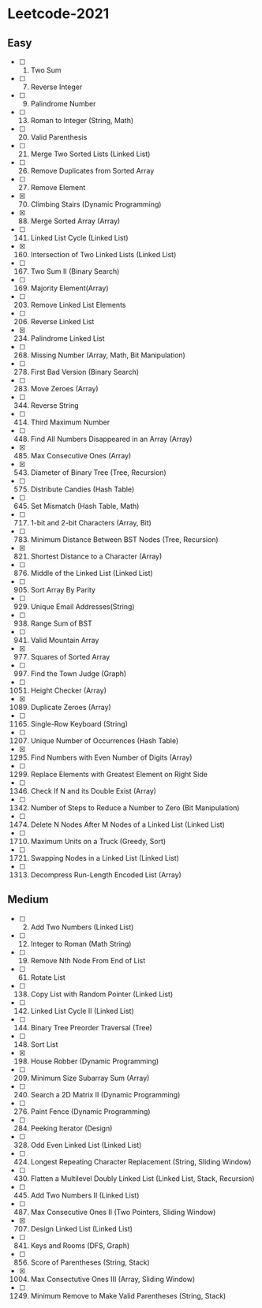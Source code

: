 # Leetcode-2021

## Easy

- [ ] 1. Two Sum
- [ ] 7. Reverse Integer
- [ ] 9. Palindrome Number
- [ ] 13. Roman to Integer (String, Math)
- [ ] 20. Valid Parenthesis
- [ ] 21. Merge Two Sorted Lists (Linked List)
- [ ] 26. Remove Duplicates from Sorted Array
- [ ] 27. Remove Element
- [x] 70. Climbing Stairs (Dynamic Programming)
- [x] 88. Merge Sorted Array (Array)
- [ ] 141. Linked List Cycle (Linked List)
- [x] 160. Intersection of Two Linked Lists (Linked List)
- [ ] 167. Two Sum II (Binary Search)
- [ ] 169. Majority Element(Array)
- [ ] 203. Remove Linked List Elements
- [ ] 206. Reverse Linked List
- [x] 234. Palindrome Linked List
- [ ] 268. Missing Number (Array, Math, Bit Manipulation)
- [ ] 278. First Bad Version (Binary Search)
- [ ] 283. Move Zeroes (Array)
- [ ] 344. Reverse String
- [ ] 414. Third Maximum Number
- [ ] 448. Find All Numbers Disappeared in an Array (Array)
- [x] 485. Max Consecutive Ones (Array)
- [x] 543. Diameter of Binary Tree (Tree, Recursion)
- [ ] 575. Distribute Candies (Hash Table)
- [ ] 645. Set Mismatch (Hash Table, Math)
- [ ] 717. 1-bit and 2-bit Characters (Array, Bit)
- [ ] 783. Minimum Distance Between BST Nodes (Tree, Recursion)
- [x] 821. Shortest Distance to a Character (Array)
- [ ] 876. Middle of the Linked List (Linked List)
- [ ] 905. Sort Array By Parity
- [ ] 929. Unique Email Addresses(String)
- [ ] 938. Range Sum of BST
- [ ] 941. Valid Mountain Array
- [x] 977. Squares of Sorted Array
- [ ] 997. Find the Town Judge (Graph)
- [ ] 1051. Height Checker (Array)
- [x] 1089. Duplicate Zeroes (Array)
- [ ] 1165. Single-Row Keyboard (String)
- [ ] 1207. Unique Number of Occurrences (Hash Table)
- [x] 1295. Find Numbers with Even Number of Digits (Array)
- [ ] 1299. Replace Elements with Greatest Element on Right Side
- [ ] 1346. Check If N and its Double Exist (Array)
- [ ] 1342. Number of Steps to Reduce a Number to Zero (Bit Manipulation)
- [ ] 1474. Delete N Nodes After M Nodes of a Linked List (Linked List)
- [ ] 1710. Maximum Units on a Truck (Greedy, Sort)
- [ ] 1721. Swapping Nodes in a Linked List (Linked List)
- [ ] 1313. Decompress Run-Length Encoded List (Array)

## Medium

- [ ] 2. Add Two Numbers (Linked List)
- [ ] 12. Integer to Roman (Math String)
- [ ] 19. Remove Nth Node From End of List
- [ ] 61. Rotate List
- [ ] 138. Copy List with Random Pointer (Linked List)
- [ ] 142. Linked List Cycle II (Linked List)
- [ ] 144. Binary Tree Preorder Traversal (Tree)
- [ ] 148. Sort List
- [x] 198. House Robber (Dynamic Programming)
- [ ] 209. Minimum Size Subarray Sum (Array)
- [ ] 240. Search a 2D Matrix II (Dynamic Programming)
- [ ] 276. Paint Fence (Dynamic Programming)
- [ ] 284. Peeking Iterator (Design)
- [ ] 328. Odd Even Linked List (Linked List)
- [ ] 424. Longest Repeating Character Replacement (String, Sliding Window)
- [ ] 430. Flatten a Multilevel Doubly Linked List (Linked List, Stack, Recursion)
- [ ] 445. Add Two Numbers II (Linked List)
- [ ] 487. Max Consecutive Ones II (Two Pointers, Sliding Window)
- [x] 707. Design Linked List (Linked List)
- [ ] 841. Keys and Rooms (DFS, Graph)
- [ ] 856. Score of Parentheses (String, Stack)
- [x] 1004. Max Consectutive Ones III (Array, Sliding Window)
- [ ] 1249. Minimum Remove to Make Valid Parentheses (String, Stack)
